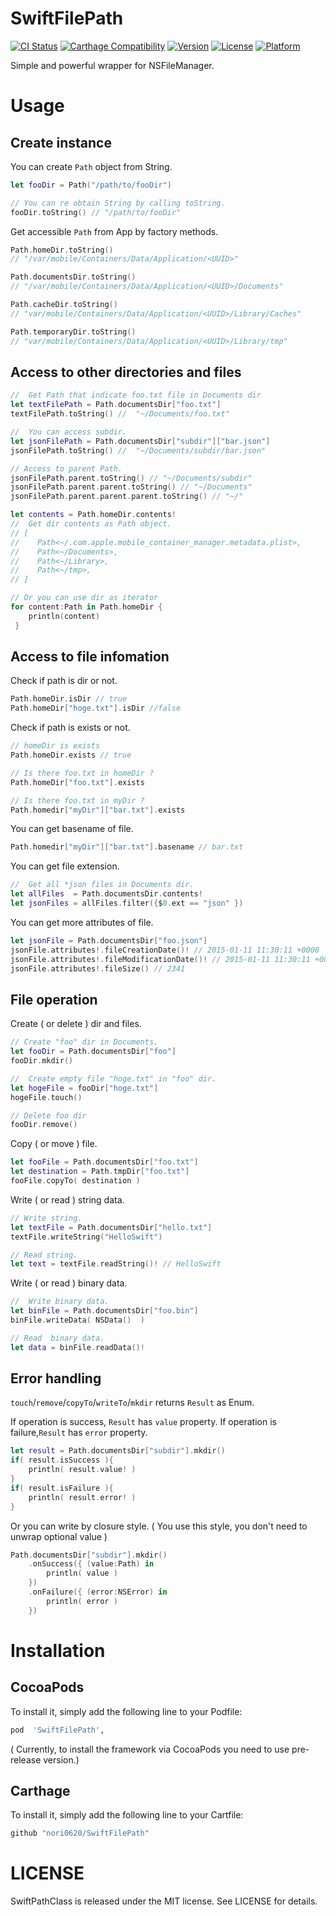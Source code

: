 # SwiftFilePath

[![CI Status](http://img.shields.io/travis/nori0620/SwiftFilePath.svg?style=flat)](https://travis-ci.org/nori0620/SwiftFilePath)
[![Carthage Compatibility](https://img.shields.io/badge/carthage-✓-f2a77e.svg?style=flat)](https://github.com/Carthage/Carthage/)
[![Version](https://img.shields.io/cocoapods/v/SwiftFilePath.svg?style=flat)](http://cocoadocs.org/docsets/SwiftFilePath)
[![License](https://img.shields.io/cocoapods/l/SwiftFilePath.svg?style=flat)](http://cocoadocs.org/docsets/SwiftFilePath)
[![Platform](https://img.shields.io/cocoapods/p/SwiftFilePath.svg?style=flat)](http://cocoadocs.org/docsets/SwiftFilePath)

Simple and powerful wrapper for NSFileManager.


# Usage

## Create instance

You can create `Path` object from String.

```swift
let fooDir = Path("/path/to/fooDir")

// You can re obtain String by calling toString.
fooDir.toString() // "/path/to/fooDir"
````

Get accessible `Path`  from App  by  factory methods.

```swift
Path.homeDir.toString()
// "/var/mobile/Containers/Data/Application/<UUID>"

Path.documentsDir.toString()
// "/var/mobile/Containers/Data/Application/<UUID>/Documents"

Path.cacheDir.toString()
// "var/mobile/Containers/Data/Application/<UUID>/Library/Caches"

Path.temporaryDir.toString()
// "var/mobile/Containers/Data/Application/<UUID>/Library/tmp"
````

##  Access to other directories and files

```swift
//  Get Path that indicate foo.txt file in Documents dir
let textFilePath = Path.documentsDir["foo.txt"]
textFilePath.toString() //  "~/Documents/foo.txt"

//  You can access subdir.
let jsonFilePath = Path.documentsDir["subdir"]["bar.json"]
jsonFilePath.toString() //  "~/Documents/subdir/bar.json"

// Access to parent Path.
jsonFilePath.parent.toString() // "~/Documents/subdir"
jsonFilePath.parent.parent.toString() // "~/Documents"
jsonFilePath.parent.parent.parent.toString() // "~/"
````

```swift
let contents = Path.homeDir.contents!
//  Get dir contents as Path object.
// [
//    Path<~/.com.apple.mobile_container_manager.metadata.plist>, 
//    Path<~/Documents>,
//    Path<~/Library>, 
//    Path<~/tmp>,
// ]

// Or you can use dir as iterator
for content:Path in Path.homeDir { 
    println(content) 
 }
````

## Access to file infomation

Check if path is dir or not.

```swift 
Path.homeDir.isDir // true
Path.homeDir["hoge.txt"].isDir //false
````
Check if path is exists  or not.

```swift
// homeDir is exists
Path.homeDir.exists // true

// Is there foo.txt in homeDir ?
Path.homeDir["foo.txt"].exists

// Is there foo.txt in myDir ?
Path.homedir["myDir"]["bar.txt"].exists
````

You can get basename of file.

```swift
Path.homedir["myDir"]["bar.txt"].basename // bar.txt
````

You can get file extension.

```swift
//  Get all *json files in Documents dir.
let allFiles  = Path.documentsDir.contents!
let jsonFiles = allFiles.filter({$0.ext == "json" })
````

You can get more attributes of file.

```swift
let jsonFile = Path.documentsDir["foo.json"]
jsonFile.attributes!.fileCreationDate()! // 2015-01-11 11:30:11 +0000
jsonFile.attributes!.fileModificationDate()! // 2015-01-11 11:30:11 +0000
jsonFile.attributes!.fileSize() // 2341
````

##  File operation

Create ( or delete ) dir and files. 

```swift
// Create "foo" dir in Documents.
let fooDir = Path.documentsDir["foo"]
fooDir.mkdir()

//  Create empty file "hoge.txt" in "foo" dir.
let hogeFile = fooDir["hoge.txt"]
hogeFile.touch()

// Delete foo dir
fooDir.remove()
````

Copy ( or move ) file.

```swift
let fooFile = Path.documentsDir["foo.txt"]
let destination = Path.tmpDir["foo.txt"]
fooFile.copyTo( destination )

````

Write ( or read ) string data.

```swift
// Write string.
let textFile = Path.documentsDir["hello.txt"]
textFile.writeString("HelloSwift")

// Read string.
let text = textFile.readString()! // HelloSwift
````

Write ( or read ) binary  data.

```swift
//  Write binary data.
let binFile = Path.documentsDir["foo.bin"]
binFile.writeData( NSData()  )

// Read  binary data.
let data = binFile.readData()!
````

## Error handling

`touch`/`remove`/`copyTo`/`writeTo`/`mkdir` returns `Result` as Enum.

If operation is success, `Result` has `value` property.
If operation is failure,`Result` has `error` property.


```swift
let result = Path.documentsDir["subdir"].mkdir()
if( result.isSuccess ){ 
    println( result.value! ) 
}
if( result.isFailure ){ 
    println( result.error! ) 
}
````

Or you can write by  closure style. ( You use this style, you don't need to unwrap optional value )

```swift
Path.documentsDir["subdir"].mkdir()
    .onSuccess({ (value:Path) in 
        println( value )
    })
    .onFailure({ (error:NSError) in 
        println( error )
    })
````


# Installation

## CocoaPods

To install it, simply add the following line to your Podfile:

```ruby
pod  'SwiftFilePath',
```

( Currently, to install the framework via CocoaPods you need to use pre-release version.)

## Carthage

To install it, simply add the following line to your Cartfile:

```ruby
github "nori0620/SwiftFilePath"
```


# LICENSE

SwiftPathClass is released under the MIT license. See LICENSE for details.
